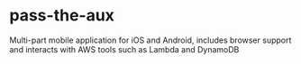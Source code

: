 # pass-the-aux
Multi-part mobile application for iOS and Android, includes browser support and interacts with AWS tools such as Lambda and DynamoDB

